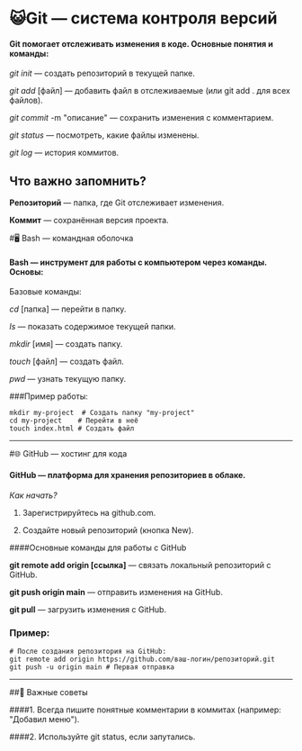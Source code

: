 #  😺Git — система контроля версий

#### Git помогает отслеживать изменения в коде. Основные понятия и команды:


*git init* — создать репозиторий в текущей папке.

*git add* [файл] — добавить файл в отслеживаемые (или git add . для всех файлов).

*git commit* -m "описание" — сохранить изменения с комментарием.

*git status* — посмотреть, какие файлы изменены.

*git log* — история коммитов.
## Что важно запомнить?

**Репозиторий** — папка, где Git отслеживает изменения.

**Коммит** — сохранённая версия проекта.



#🖥️ Bash — командная оболочка


#### **Bash** — инструмент для работы с компьютером через команды. Основы:


Базовые команды:

*cd* [папка] — перейти в папку.

*ls* — показать содержимое текущей папки.

*mkdir* [имя] — создать папку.

*touch* [файл] — создать файл.

*pwd* — узнать текущую папку.


###Пример работы:

```
mkdir my-project  # Создать папку "my-project"
cd my-project    # Перейти в неё
touch index.html # Создать файл
```
----

#🌐 GitHub — хостинг для кода


#### **GitHub** — платформа для хранения репозиториев в облаке.


*Как начать?*

1. Зарегистрируйтесь на github.com.

2. Создайте новый репозиторий (кнопка New).

####Основные команды для работы с GitHub

**git remote add origin [ссылка]** — связать локальный репозиторий с GitHub.

**git push origin main** — отправить изменения на GitHub.

**git pull** — загрузить изменения с GitHub.


### Пример:
```
# После создания репозитория на GitHub:
git remote add origin https://github.com/ваш-логин/репозиторий.git
git push -u origin main # Первая отправка
```
----

##🔑 Важные советы


####1. Всегда пишите понятные комментарии в коммитах (например: "Добавил меню").

####2. Используйте git status, если запутались.

